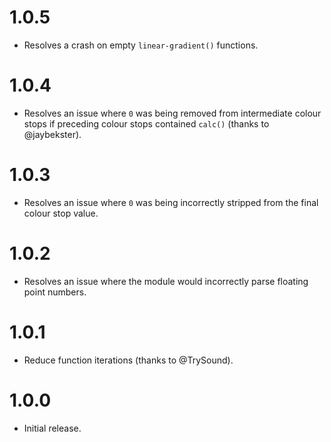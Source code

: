 <h1 id="1.0.5">1.0.5</h1>

<ul>
<li>Resolves a crash on empty <code>linear-gradient()</code> functions.</li>
</ul>

<h1 id="1.0.4">1.0.4</h1>

<ul>
<li>Resolves an issue where <code>0</code> was being removed from intermediate colour stops
if preceding colour stops contained <code>calc()</code> (thanks to @jaybekster).</li>
</ul>

<h1 id="1.0.3">1.0.3</h1>

<ul>
<li>Resolves an issue where <code>0</code> was being incorrectly stripped from the final
colour stop value.</li>
</ul>

<h1 id="1.0.2">1.0.2</h1>

<ul>
<li>Resolves an issue where the module would incorrectly parse floating
point numbers.</li>
</ul>

<h1 id="1.0.1">1.0.1</h1>

<ul>
<li>Reduce function iterations (thanks to @TrySound).</li>
</ul>

<h1 id="1.0.0">1.0.0</h1>

<ul>
<li>Initial release.</li>
</ul>
